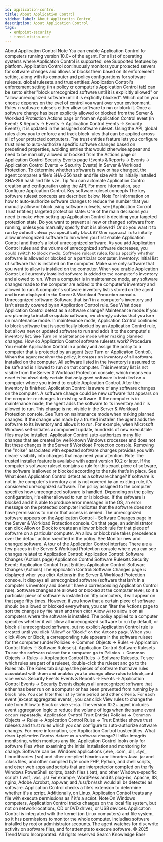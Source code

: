 ```yaml
---
id: application-control
title: About Application Control
sidebar_label: About Application Control
description: About Application Control
tags:
  - endpoint-security
  - trend-vision-one
---
```


 About Application Control Note You can enable Application Control for computers running version 10.0+ of the agent. For a list of operating systems where Application Control is supported, see Supported features by platform. Application Control continuously monitors your protected servers for software changes and allows or blocks them based on its enforcement setting, along with its computer and policy configurations for software rulesets, global rulesets, and trust entities: Application Control's enforcement setting (in a policy or computer's Application Control tab) can be set to either "block unrecognized software until it is explicitly allowed" or "allow unrecognized software until it is explicitly blocked". Which option you choose depends on the level of control you want over your environment. Rules in software rulesets either allow software to run or block it. Once a software change has been explicitly allowed or blocked from the Server & Workload Protection Actions page or from an Application Control event (in Events & Reports → Events → Application Control Events → Security Events), it is updated in the assigned software ruleset. Using the API, global rules allow you to enforce and track block rules that can be applied across all of your protected computers. The trust entities feature lets you configure trust rules to auto-authorize specific software changes based on predefined properties, avoiding entries that would otherwise appear and need to be manually allowed or blocked from the Actions page or Application Control Security Events page (Events & Reports → Events → Application Control Events → Security Events) in Server & Workload Protection. To determine whether software is new or has changed, the agent compares a file's SHA-256 hash and file size with its initially installed SHA-256 hash and file size. Tip You can automate Application Control creation and configuration using the API. For more information, see Configure Application Control. Key software ruleset concepts The key software ruleset concepts are described below. Note For information on how to auto-authorize software changes to reduce the number that you manually allow or block using software rulesets, see [Application Control Trust Entities] Targeted protection state: One of the main decisions you need to make when setting up Application Control is deciding your targeted protection state. Do you want to prevent all new or changed software from running, unless you manually specify that it is allowed? Or do you want it to run by default unless you specifically block it? One approach is to initially allow unrecognized software to run when you first enable Application Control and there's a lot of unrecognized software. As you add Application Control rules and the volume of unrecognized software decreases, you could switch to block mode. Software ruleset rules: Rules specify whether software is allowed or blocked on a particular computer. Inventory: Initial list of software that is installed on the computer. Make sure only software that you want to allow is installed on the computer. When you enable Application Control, all currently installed software is added to the computer's inventory and allowed to run. When a computer is in maintenance mode, any software changes made to the computer are added to the computer's inventory and allowed to run. A computer's software inventory list is stored on the agent and is not displayed in the Server & Workload Protection console. Unrecognized software: Software that isn't in a computer's inventory and isn't already covered by an Application Control rule. See What does Application Control detect as a software change? Maintenance mode: If you are planning to install or update software, we strongly advise that you turn on maintenance mode. In maintenance mode, Application Control continues to block software that is specifically blocked by an Application Control rule, but allows new or updated software to run and adds it to the computer's inventory list. See Turn on maintenance mode when making planned changes. How do Application Control software rulesets work? Procedure You enable Application Control in a policy and assign the policy to a computer that is protected by an agent (see Turn on Application Control). When the agent receives the policy, it creates an inventory of all software installed on the computer. All software listed in the inventory is assumed to be safe and is allowed to run on that computer. This inventory list is not visible from the Server & Workload Protection console, which means you need to be absolutely certain that only good software is installed on a computer where you intend to enable Application Control. After the inventory is finished, Application Control is aware of any software changes on the computer. A software change could be new software that appears on the computer or changes to existing software. If the computer is in maintenance mode, the agent adds the software to its inventory and it is allowed to run. This change is not visible in the Server & Workload Protection console. See Turn on maintenance mode when making planned changes. If the change was made by a trusted installer, the agent adds the software to its inventory and allows it to run. For example, when Microsoft Windows self-initiates a component update, hundreds of new executable files may be installed. Application Control auto-authorizes many file changes that are created by well-known Windows processes and does not list these changes in the Server & Workload Protection console. Removing the "noise" associated with expected software changes provides you with clearer visibility into changes that may need your attention. Note The trusted installer feature is available with agent version 10.2 or later. If the computer's software ruleset contains a rule for this exact piece of software, the software is allowed or blocked according to the rule that's in place. See What does Application Control detect as a software change? If software is not in the computer's inventory and is not covered by an existing rule, it's considered unrecognized software. The policy assigned to the computer specifies how unrecognized software is handled. Depending on the policy configuration, it's either allowed to run or is blocked. If the software is blocked and it is able to produce error messages in the OS, an error message on the protected computer indicates that the software does not have permissions to run or that access is denied. The unrecognized software appears on the Application Control - Software Changes page in the Server & Workload Protection console. On that page, an administrator can click Allow or Block to create an allow or block rule for that piece of software on a particular computer. An allow or block rule takes precedence over the default action specified in the policy. See Monitor new and changed software. A tour of the Application Control interface There are a few places in the Server & Workload Protection console where you can see changes related to Application Control: Application Control: Software Changes (Actions page) Application Control Software Rulesets Security Events Application Control Trust Entities Application Control: Software Changes (Actions) The Application Control: Software Changes page is displayed when you click Actions in the Server & Workload Protection console. It displays all unrecognized software (software that isn't in a computer's inventory and doesn't have a corresponding Application Control rule). Software changes are allowed or blocked at the computer level, so if a particular piece of software is installed on fifty computers, it will appear on that page fifty times. However, if you know that a certain piece of software should be allowed or blocked everywhere, you can filter the Actions page to sort the changes by file hash and then click Allow All to allow it on all computers where the software is installed. The policy applied to a computer specifies whether it will allow all unrecognized software to run by default, or block all unrecognized software, but no explicit Application Control rule is created until you click "Allow" or "Block" on the Actions page. When you click Allow or Block, a corresponding rule appears in the software ruleset for the computer (under Policies → Common Objects → Rules → Application Control Rules → Software Rulesets). Application Control Software Rulesets To see the software ruleset for a computer, go to Policies → Common Objects → Rules → Application Control Rules → Software Rulesets. To see which rules are part of a ruleset, double-click the ruleset and go to the Rules tab. The Rules tab displays the pieces of software that have rules associated with them and enables you to change allow rules to block, and vice versa. Security Events Events & Reports → Events → Application Control Events → Security Events displays all unrecognized software that either has been run on a computer or has been prevented from running by a block rule. You can filter this list by time period and other criteria. For each event (except aggregated events), you can click View rules to change the rule from Allow to Block or vice versa. The version 10.2+ agent includes event aggregation logic to reduce the volume of logs when the same event occurs repeatedly. Application Control Trust Entities Policies → Common Objects → Rules → Application Control Rules → Trust Entities shows trust rulesets and trust rules which you can configure to auto-authorize software changes. For more information, see Application Control trust entities. What does Application Control detect as a software change? Unlike integrity monitoring, which monitors any file, Application Control looks only for software files when examining the initial installation and monitoring for change. Software can be: Windows applications (.exe, .com, .dll, .sys), Linux libraries (.so) and other compiled binaries and libraries Java .jar and .class files, and other compiled byte code PHP, Python, and shell scripts, and other web apps and scripts that are interpreted or compiled on the fly Windows PowerShell scripts, batch files (.bat), and other Windows-specific scripts (.wsf, .vbs, .js) For example, WordPress and its plug-ins, Apache, IIS, nginx, Adobe Acrobat, app.war, and /usr/bin/ssh would all be detected as software. Application Control checks a file's extension to determine whether it's a script. Additionally, on Linux, Application Control treats any file with execute permissions as if it's a script. Note On Windows computers, Application Control tracks changes on the local file system, but not on network locations, CD or DVD drives, or USB devices. Application Control is integrated with the kernel (on Linux computers) and file system, so it has permissions to monitor the whole computer, including software installed by root or administrator accounts. The agent watches for disk write activity on software files, and for attempts to execute software. © 2025 Trend Micro Incorporated. All rights reserved.Search Knowledge Base